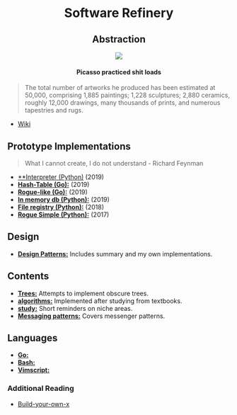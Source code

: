 <h1 align="center">
    Software Refinery
</h1>

<h2 align="center">
    Abstraction
</h2>

<p align="center">
    <img src=http://www.artyfactory.com/art_appreciation/animals_in_art/pablo_picasso/picasso_bulls.jpg>
</p>

<h4 align="center">
    Picasso practiced shit loads
</h4>

>The total number of artworks he produced has been estimated at 50,000, comprising 1,885 paintings; 1,228 sculptures; 2,880 ceramics, roughly 12,000 drawings, many thousands of prints, and numerous tapestries and rugs.

- [Wiki](https://en.wikipedia.org/wiki/Pablo_Picasso#Style_and_technique)

## Prototype Implementations

>What I cannot create, I do not understand - Richard Feynman

- [**Interpreter (Python)](https://github.com/foxyblue/interpreter-py) (2019)
- [**Hash-Table (Go):**](https://github.com/foxyblue/go-hash-table) (2019)
- [**Rogue-like (Go):**](https://github.com/foxyblue/gogue) (2019)
- [**In memory db (Python):**](https://github.com/foxyblue/inmemdb) (2019)
- [**File registry (Python):**](https://github.com/foxyblue/scap-registry) (2018)
- [**Rogue Simple (Python):**](https://github.com/foxyblue/Rogue_simple) (2017)

## Design

- [**Design Patterns:**](https://github.com/foxyblue/DesignPatterns) Includes summary and my own implementations.

## Contents

- [**Trees:**](./Trees/) Attempts to implement obscure trees.
- [**algorithms:**](./algorithms/) Implemented after studying from textbooks.
- [**study:**](./study/) Short reminders on niche areas.
- [**Messaging patterns:**](./rabbitMQ-tutorial/) Covers messenger patterns.

## Languages

- [**Go:**](./go/)
- [**Bash:**](./bash/)
- [**Vimscript:**](./vimscript/)

### Additional Reading

- [Build-your-own-x](https://github.com/danistefanovic/build-your-own-x)
